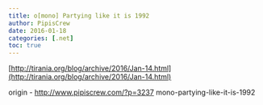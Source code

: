 ```yaml
---
title: o[mono] Partying like it is 1992
author: PipisCrew
date: 2016-01-18
categories: [.net]
toc: true
---
```


[http://tirania.org/blog/archive/2016/Jan-14.html](http://tirania.org/blog/archive/2016/Jan-14.html)

origin - http://www.pipiscrew.com/?p=3237 mono-partying-like-it-is-1992